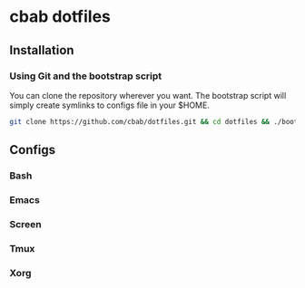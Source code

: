 # cbab dotfiles

## Installation

### Using Git and the bootstrap script

You can clone the repository wherever you want. 
The bootstrap script will simply create symlinks to configs file in your $HOME.

```bash
git clone https://github.com/cbab/dotfiles.git && cd dotfiles && ./bootstrap.sh
```

## Configs

### Bash
### Emacs
### Screen
### Tmux
### Xorg


